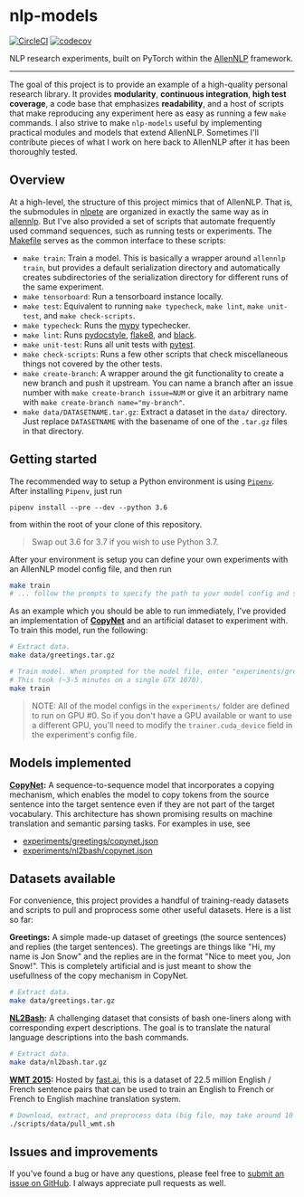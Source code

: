 # nlp-models

[![CircleCI](https://circleci.com/gh/epwalsh/nlp-models.svg?style=svg)](https://circleci.com/gh/epwalsh/nlp-models)
[![codecov](https://codecov.io/gh/epwalsh/nlp-models/branch/master/graph/badge.svg)](https://codecov.io/gh/epwalsh/nlp-models)

NLP research experiments, built on PyTorch within the [AllenNLP](https://github.com/allenai/allennlp) framework.

----

The goal of this project is to provide an example of a high-quality personal research library. It provides **modularity**, **continuous integration**, **high test coverage**, a code base that emphasizes **readability**, and a host of scripts that make reproducing any experiment here as easy as running a few `make` commands. I also strive to make `nlp-models` useful by implementing practical modules and models that extend AllenNLP. Sometimes I'll contribute pieces of what I work on here back to AllenNLP after it has been thoroughly tested.

## Overview

At a high-level, the structure of this project mimics that of AllenNLP. That is, the submodules in [nlpete](./nlpete) are organized in exactly the same way as in [allennlp](https://github.com/allenai/allennlp/tree/master/allennlp). But I've also provided a set of scripts that automate frequently used command sequences, such as running tests or experiments. The [Makefile](./Makefile) serves as the common interface to these scripts:

- `make train`: Train a model. This is basically a wrapper around `allennlp train`, but provides a default serialization directory and automatically creates subdirectories of the serialization directory for different runs of the same experiment.
- `make tensorboard`: Run a tensorboard instance locally.
- `make test`: Equivalent to running `make typecheck`, `make lint`, `make unit-test`, and `make check-scripts`.
- `make typecheck`: Runs the [mypy](http://mypy-lang.org/) typechecker.
- `make lint`:  Runs [pydocstyle](https://github.com/PyCQA/pydocstyle), [flake8](http://flake8.pycqa.org/en/latest/), and [black](https://github.com/psf/black).
- `make unit-test`: Runs all unit tests with [pytest](https://docs.pytest.org/en/latest/).
- `make check-scripts`: Runs a few other scripts that check miscellaneous things not covered by the other tests.
- `make create-branch`: A wrapper around the git functionality to create a new branch and push it upstream. You can name a branch after an issue number with `make create-branch issue=NUM` or give it an arbitrary name with `make create-branch name="my-branch"`.
- `make data/DATASETNAME.tar.gz`: Extract a dataset in the `data/` directory. Just replace `DATASETNAME` with the basename of one of the `.tar.gz` files in that directory.

## Getting started

The recommended way to setup a Python environment is using [`Pipenv`](https://pipenv.readthedocs.io/en/latest/basics/#). After installing `Pipenv`, just run

```
pipenv install --pre --dev --python 3.6
```

from within the root of your clone of this repository.

> Swap out 3.6 for 3.7 if you wish to use Python 3.7.

After your environment is setup you can define your own experiments with an AllenNLP model config file, and then run

```bash
make train
# ... follow the prompts to specify the path to your model config and serialization directory.
```

As an example which you should be able to run immediately, I've provided an implementation of **[CopyNet](https://arxiv.org/abs/1603.06393)** and an artificial dataset to experiment with. To train this model, run the following:

```bash
# Extract data.
make data/greetings.tar.gz

# Train model. When prompted for the model file, enter "experiments/greetings/copynet.json".
# This took (~3-5 minutes on a single GTX 1070).
make train
```

> NOTE: All of the model configs in the `experiments/` folder are defined to run on GPU #0. So if you don't have a GPU available or want to use a different GPU, you'll need to modify the `trainer.cuda_device` field in the experiment's config file.

## Models implemented

**[CopyNet](https://arxiv.org/abs/1603.06393):** A sequence-to-sequence model that incorporates a copying mechanism, which enables the model to copy tokens from the source sentence into the target sentence even if they are not part of the target vocabulary. This architecture has shown promising results on machine translation and semantic parsing tasks. For examples in use, see
- [experiments/greetings/copynet.json](./experiments/greetings/copynet.json)
- [experiments/nl2bash/copynet.json](./experiments/nl2bash/copynet.json)

## Datasets available

For convenience, this project provides a handful of training-ready datasets and scripts to pull and proprocess some other useful datasets. Here is a list so far:

**Greetings:** A simple made-up dataset of greetings (the source sentences) and replies (the target sentences). The greetings are things like "Hi, my name is Jon Snow" and the replies are in the format "Nice to meet you, Jon Snow!". This is completely artificial and is just meant to show the usefullness of the copy mechanism in CopyNet.
```bash
# Extract data.
make data/greetings.tar.gz
```

**[NL2Bash](http://arxiv.org/abs/1802.08979):** A challenging dataset that consists of bash one-liners along with corresponding expert descriptions. The goal is to translate the natural language descriptions into the bash commands.
```bash
# Extract data.
make data/nl2bash.tar.gz
```

**[WMT 2015](http://www.statmt.org/wmt15/translation-task.html):** Hosted by [fast.ai](https://www.fast.ai/), this is a dataset of 22.5 million English / French sentence pairs that can be used to train an English to French or French to English machine translation system.
```bash
# Download, extract, and preprocess data (big file, may take around 10 minutes).
./scripts/data/pull_wmt.sh
```

## Issues and improvements

If you've found a bug or have any questions, please feel free to [submit an issue on GitHub](https://github.com/epwalsh/nlp-models/issues/new). I always appreciate pull requests as well.
